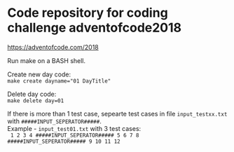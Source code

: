 # Code repository for coding challenge adventofcode2018  
https://adventofcode.com/2018

Run make on a BASH shell.  
  
Create new day code:  
<code>make create dayname="01 DayTitle"</code>  
  
Delete day code:  
<code>make delete day=01</code>    
  
If there is more than 1 test case, sepearte test cases in file <code>input_testxx.txt</code> with <code>#####INPUT_SEPERATOR#####</code>.  
Example - <code>input_test01.txt</code> with 3 test cases:  
<code>
1 2
3 4
#####INPUT_SEPERATOR#####
5 6
7 8
#####INPUT_SEPERATOR#####
9 10
11 12
</code>